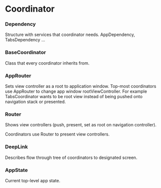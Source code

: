 # Coordinator

### Dependency

Structure with services that coordinator needs. AppDependency, TabsDependency ...

### BaseCoordinator

Class that every coordinator inherits from. 

### AppRouter

Sets view controller as a root to application  window.
Top-most coordinators use AppRouter to change app window rootViewController.
For example TabsCoordinator wants to be root view instead of being pushed onto navigation stack or presented.

### Router

Shows view controllers  (push, present, set as root on navigation controller).

Coordinators use Router to present view controllers.

### DeepLink

Describes flow through tree of coordinators to designated screen.

### AppState

Current top-level app state. 
